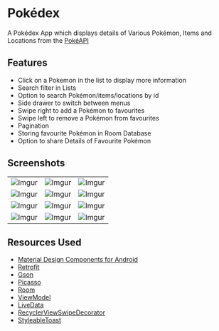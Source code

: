 # Pokédex
A Pokédex App which displays details of Various Pokémon, Items and Locations from the [PokéAPI](https://pokeapi.co/)

## Features

* Click on a Pokemon in the list to display more information
* Search filter in Lists
* Option to search Pokémon/items/locations by id
* Side drawer to switch between menus
* Swipe right to add a Pokémon to favourites
* Swipe left to remove a Pokémon from favourites
* Pagination
* Storing favourite Pokémon in Room Database
* Option to share Details of Favourite Pokémon

## Screenshots
||||
|:----------------------------------------:|:-----------------------------------------:|:-----------------------------------------: |
| ![Imgur](https://i.imgur.com/zf3Ti35.png) | ![Imgur](https://i.imgur.com/sA8IRVD.png) | ![Imgur](https://i.imgur.com/nUo4CNE.png) |
| ![Imgur](https://i.imgur.com/kb7w6rO.png) | ![Imgur](https://i.imgur.com/xuJl9Dr.png) | ![Imgur](https://i.imgur.com/iv7tV3Q.png) |
| ![Imgur](https://i.imgur.com/IgGtpPy.png) | ![Imgur](https://i.imgur.com/IbNLicI.png) | ![Imgur](https://i.imgur.com/9deMUti.png) |
| ![Imgur](https://i.imgur.com/g0r6zfZ.png) | ![Imgur](https://i.imgur.com/kZWAjHj.png) | ![Imgur](https://i.imgur.com/XqbAfNM.png) |

## Resources Used

* [Material Design Components for Android](https://material.io/develop/android/docs/getting-started/)
* [Retrofit](https://square.github.io/retrofit/)
* [Gson](https://github.com/google/gson)
* [Picasso](https://github.com/square/picasso)
* [Room](https://developer.android.com/topic/libraries/architecture/room)
* [ViewModel](https://developer.android.com/topic/libraries/architecture/viewmodel)
* [LiveData](https://developer.android.com/topic/libraries/architecture/livedata)
* [RecyclerViewSwipeDecorator](https://github.com/xabaras/RecyclerViewSwipeDecorator)
* [StyleableToast](https://github.com/Muddz/StyleableToast)
